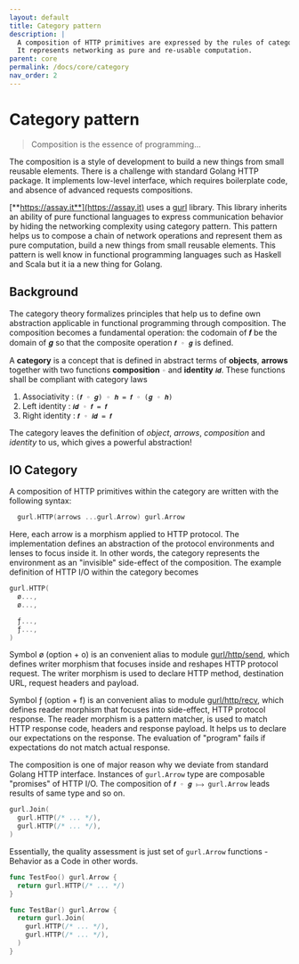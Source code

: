 ```yaml
---
layout: default
title: Category pattern
description: | 
  A composition of HTTP primitives are expressed by the rules of category pattern. 
  It represents networking as pure and re-usable computation.
parent: core
permalink: /docs/core/category
nav_order: 2
---
```


# Category pattern

> Composition is the essence of programming...

The composition is a style of development to build a new things from small reusable elements. There is a challenge with standard Golang HTTP package. It implements low-level interface, which requires boilerplate code, and absence of advanced requests compositions.   

[**https://assay.it**](https://assay.it) uses a [gurl](https://github.com/fogfish/gurl) library. This library inherits an ability of pure functional languages to express communication behavior by hiding the networking complexity using category pattern. This pattern helps us to compose a chain of network operations and represent them as pure computation, build a new things from small reusable elements. This pattern is well know in functional programming languages such as Haskell and Scala but it ia a new thing for Golang.


## Background

The category theory formalizes principles that help us to define own abstraction applicable in functional programming through composition. The composition becomes a fundamental operation: the codomain of 𝒇 be the domain of 𝒈 so that the composite operation `𝒇 ◦ 𝒈` is defined.

A **category** is a concept that is defined in abstract terms of **objects**, **arrows** together with two functions **composition** `◦` and **identity** `𝒊𝒅`. These functions shall be compliant with category laws

1. Associativity : `(𝒇 ◦ 𝒈) ◦ 𝒉 = 𝒇 ◦ (𝒈 ◦ 𝒉)`
2. Left identity : `𝒊𝒅 ◦ 𝒇 = 𝒇`
3. Right identity : `𝒇 ◦ 𝒊𝒅 = 𝒇`

The category leaves the definition of *object*, *arrows*, *composition* and *identity* to us, which gives a powerful abstraction! 


## IO Category

A composition of HTTP primitives within the category are written with the following syntax:

```go
  gurl.HTTP(arrows ...gurl.Arrow) gurl.Arrow
```

Here, each arrow is a morphism applied to HTTP protocol. The implementation defines an abstraction of the protocol environments and lenses to focus inside it. In other words, the category represents the environment as an "invisible" side-effect of the composition. The example definition of HTTP I/O within the category becomes

```go
gurl.HTTP(
  ø..., 
  ø...,

  ƒ...,
  ƒ...,
)
```

Symbol ø (option + o) is an convenient alias to module [gurl/http/send](https://github.com/fogfish/gurl/blob/master/http/send/arrows.go), which defines writer morphism that focuses inside and reshapes HTTP protocol request. The writer morphism is used to declare HTTP method, destination URL, request headers and payload.

Symbol ƒ (option + f) is an convenient alias to module [gurl/http/recv](https://github.com/fogfish/gurl/blob/master/http/recv/arrows.go), which defines reader morphism that focuses into side-effect, HTTP protocol response. The reader morphism is a pattern matcher, is used to match HTTP response code, headers and response payload. It helps us to declare our expectations on the response. The evaluation of "program" fails if expectations do not match actual response.

The composition is one of major reason why we deviate from standard Golang HTTP interface. Instances of `gurl.Arrow` type are composable "promises" of HTTP I/O. The composition of `𝒇 ◦ 𝒈 ⟼ gurl.Arrow` leads results of same type and so on.

```go
gurl.Join(
  gurl.HTTP(/* ... */),
  gurl.HTTP(/* ... */),
)
```

Essentially, the quality assessment is just set of `gurl.Arrow` functions - Behavior as a Code in other words.

```go
func TestFoo() gurl.Arrow {
  return gurl.HTTP(/* ... */)
}

func TestBar() gurl.Arrow {
  return gurl.Join(
    gurl.HTTP(/* ... */),
    gurl.HTTP(/* ... */),
  )
}
```
